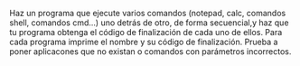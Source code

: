 Haz un programa que ejecute varios comandos (notepad, calc, comandos shell, comandos cmd...) uno detrás de otro, de forma secuencial,y haz que tu programa obtenga el código de finalización de cada uno de ellos. Para cada programa imprime el nombre y su código de finalización. Prueba a poner aplicacones que no existan o comandos con parámetros incorrectos.